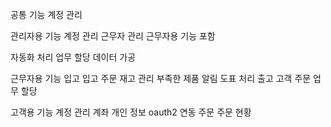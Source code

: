 
공통 기능 
    계정 관리

관리자용 기능
    계정 관리
    근무자 관리
    근무자용 기능 포함

자동화 처리
    업무 할당
    데이터 가공

근무자용 기능
    입고
        입고 주문
    재고 관리
        부족한 제품 알림
        도표 처리
    출고
        고객 주문
    업무 할당

고객용 기능
    계정 관리
        계좌
        개인 정보
        oauth2 연동
    주문
        주문 현황

